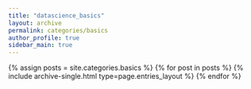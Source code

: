 ```yaml
---
title: "datascience_basics"
layout: archive
permalink: categories/basics
author_profile: true
sidebar_main: true
---
```



{% assign posts = site.categories.basics %}
{% for post in posts %} {% include archive-single.html type=page.entries_layout %} {% endfor %}
